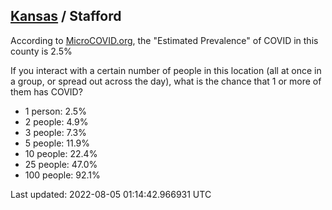 
## [Kansas](/united-states/kansas) / Stafford

According to [MicroCOVID.org](http://microcovid.org),
the "Estimated Prevalence" of COVID in this county is 2.5%

If you interact with a certain number of people in this location
(all at once in a group, or spread out across the day), what is the chance that
1 or more of them has COVID?

- 1 person: 2.5%
- 2 people: 4.9%
- 3 people: 7.3%
- 5 people: 11.9%
- 10 people: 22.4%
- 25 people: 47.0%
- 100 people: 92.1%

Last updated: 2022-08-05 01:14:42.966931 UTC
